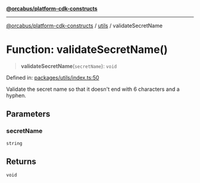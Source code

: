 [**@orcabus/platform-cdk-constructs**](../../../../README.md)

***

[@orcabus/platform-cdk-constructs](../../../../README.md) / [utils](../README.md) / validateSecretName

# Function: validateSecretName()

> **validateSecretName**(`secretName`): `void`

Defined in: [packages/utils/index.ts:50](https://github.com/OrcaBus/platform-cdk-constructs/blob/main/packages/utils/index.ts#L50)

Validate the secret name so that it doesn't end with 6 characters and a hyphen.

## Parameters

### secretName

`string`

## Returns

`void`
